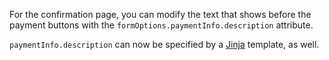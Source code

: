 For the confirmation page, you can modify the text that shows before the payment buttons with the `formOptions.paymentInfo.description` attribute.

`paymentInfo.description` can now be specified by a [Jinja](http://jinja.pocoo.org/) template, as well.